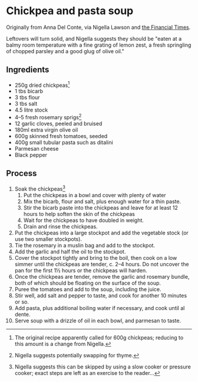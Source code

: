 # Chickpea and pasta soup

Originally from Anna Del Conte, via Nigella Lawson and [the Financial Times](https://www.ft.com/content/8c98c6bc-310e-4d69-91a2-19cfb29743fc).

Leftovers will turn solid, and Nigella suggests they should be "eaten at a balmy room temperature with a fine grating of lemon zest, a fresh springling of chopped parsley and a good glug of olive oil."

## Ingredients

- 250g dried chickpeas[^1]
- 1 tbs bicarb
- 3 tbs flour
- 3 tbs salt
- 4.5 litre stock
- 4–5 fresh rosemary sprigs[^2]
- 12 garlic cloves, peeled and bruised
- 180ml extra virgin olive oil
- 600g skinned fresh tomatoes, seeded
- 400g small tubular pasta such as ditalini
- Parmesan cheese
- Black pepper

## Process

1. Soak the chickpeas[^3]
    1. Put the chickpeas in a bowl and cover with plenty of water
    2. Mix the bicarb, flour and salt, plus enough water for a thin paste.
    3. Stir the bicarb paste into the chickpeas and leave for at least 12 hours to help soften the skin of the chickpeas
    4. Wait for the chickpeas to have doubled in weight.
    5. Drain and rinse the chickpeas.
2. Put the chickpeas into a large stockpot and add the vegetable stock (or use two smaller stockpots).
3. Tie the rosemary in a muslin bag and add to the stockpot.
4. Add the garlic and half the oil to the stockpot. 
5. Cover the stockpot tightly and bring to the boil, then cook on a low simmer until the chickpeas are tender, c. 2–4 hours. Do not uncover the pan for the first 1½ hours or the chickpeas will harden.
6. Once the chickpeas are tender, remove the garlic and rosemary bundle, both of which should be floating on the surface of the soup.
7. Puree the tomatoes and add to the soup, including the juice.
8. Stir well, add salt and pepper to taste, and cook for another 10 minutes or so.
9. Add pasta, plus additional boiling water if necessary, and cook until al dente.
10. Serve soup with a drizzle of oil in each bowl, and parmesan to taste.

[^1]: The original recipe apparently called for 600g chickpeas; reducing to this amount is a change from Nigella.
[^2]: Nigella suggests potentially swapping for thyme.
[^3]: Nigella suggests this can be skipped by using a slow cooker or pressure cooker; exact steps are left as an exercise to the reader…
